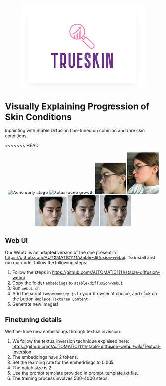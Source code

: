 <p align="center">
  <img src="Frederieke/Loho.png" />
</p>

# Visually Explaining Progression of Skin Conditions

Inpainting with Stable Diffusion fine-tuned on common and rare skin conditions.

<<<<<<< HEAD
<div align="center">
  <img src="Frederieke/11Late.png" width="20%" alt="Acne early stage ">
  <img src="Frederieke/mid.jpg" width="20%" alt="Actual acne growth">
  <img src="Frederieke/fredericke_pred.png" width="20%" alt="Acne growth prediction by our model ">
  <img src="Frederieke/frederieke_pred_not_tuned.jpg" width="20%" alt="Acne growth prediction by StableDiffusion">
</div>

<div align="center">
  <img src="Frederieke/lups_base.jpeg" width="20%" alt=" Base Image ">
  <img src="Frederieke/lups_pred.jpeg" width="20%" alt="Lupus Butterfly Rash by our Model ">
  <img src="Frederieke/lupus_stable.jpeg" width="20%" alt="Lupus Butterfly Rash by Stable Diffusion">
</div>


## Web UI

Our WebUI is an adapted version of the one present in https://github.com/AUTOMATIC1111/stable-diffusion-webui. To install and run our code, follow the following steps:

1) Follow the steps in https://github.com/AUTOMATIC1111/stable-diffusion-webui
2) Copy the folder `embeddings` to `stable-diffusion-webui`
3) Run `webui.sh`
4) Add the script `tampermonkey_js` to your browser of choice, and click on the button `Replace Textarea Content`
5) Generate new images!


## Finetuning details

We fine-tune new embeddings through textual inversion:

1. We follow the textual inversion technique explained here: https://github.com/AUTOMATIC1111/stable-diffusion-webui/wiki/Textual-Inversion
2. The embeddings have 2 tokens.
3. Set the learning rate for the embeddings to 0.005.
4. The batch size is 2.
5. Use the prompt template provided in prompt_template.txt file.
6. The training process involves 500-4000 steps.



